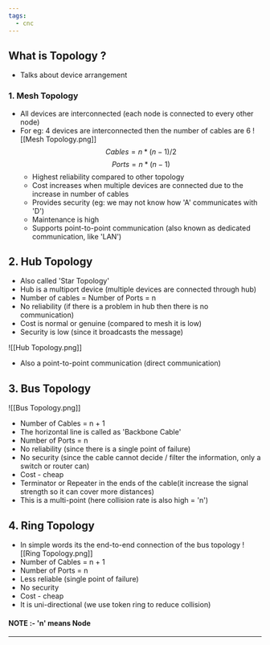 ```yaml
---
tags:
  - cnc
---
```

## What is Topology ?

- Talks about device arrangement

### 1. Mesh Topology

- All devices are interconnected (each node is connected to every other node)
- For eg: 4 devices are interconnected then the number of cables are 6
  ![[Mesh Topology.png]]
  $$Cables = n*(n-1) / 2$$
  $$Ports = n*(n - 1)$$
  - Highest reliability compared to other topology
  - Cost increases when multiple devices are connected due to the increase in number of cables
  - Provides security (eg: we may not know how 'A' communicates with 'D')
  - Maintenance is high
  - Supports point-to-point communication (also known as dedicated communication, like 'LAN')

## 2. Hub Topology

- Also called 'Star Topology'
- Hub is a multiport device (multiple devices are connected through hub)
- Number of cables = Number of Ports = n
- No reliability (if there is a problem in hub then there is no communication)
- Cost is normal or genuine (compared to mesh it is low)
- Security is low (since it broadcasts the message)
 
![[Hub Topology.png]]

- Also a point-to-point communication (direct communication)

## 3. Bus Topology

![[Bus Topology.png]]

- Number of Cables = n + 1
- The horizontal line is called as 'Backbone Cable'
- Number of Ports = n
- No reliability (since there is a single point of failure)
- No security (since the cable cannot decide / filter the information, only a switch  or router can)
- Cost - cheap
- Terminator or Repeater in the ends of the cable(it increase the signal strength so it can cover more distances)
- This is a multi-point (here collision rate is also high = 'n')

## 4. Ring Topology

- In simple words its the end-to-end connection of the bus topology
 ![[Ring Topology.png]]
- Number of Cables = n + 1
- Number of Ports = n
- Less reliable (single point of failure)
- No security
- Cost - cheap
- It is uni-directional (we use token ring to reduce collision)

#### NOTE :- 'n' means Node
---

